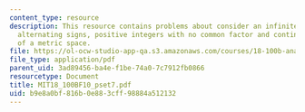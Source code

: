 ```yaml
---
content_type: resource
description: This resource contains problems about consider an infinite series with
  alternating signs, positive integers with no common factor and continuous mappings
  of a metric space.
file: https://ol-ocw-studio-app-qa.s3.amazonaws.com/courses/18-100b-analysis-i-fall-2010/b9e8a0bf816b0e883cff98884a512132_MIT18_100BF10_pset7.pdf
file_type: application/pdf
parent_uid: 3ad89456-ba4e-f1be-74a0-7c7912fb0866
resourcetype: Document
title: MIT18_100BF10_pset7.pdf
uid: b9e8a0bf-816b-0e88-3cff-98884a512132
---
```

